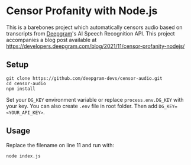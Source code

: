 # Censor Profanity with Node.js

This is a barebones project which automatically censors audio based on transcripts from [Deepgram](http://deepgram.com)'s AI Speech Recognition API. This project accompanies a blog post available at <https://developers.deepgram.com/blog/2021/11/censor-profanity-nodejs/>

## Setup

```
git clone https://github.com/deepgram-devs/censor-audio.git
cd censor-audio
npm install
```

Set your `DG_KEY` environment variable or replace `process.env.DG_KEY` with your key.
You can also create `.env` file in root folder. Then add `DG_KEY=<YOUR_API_KEY>`.

## Usage

Replace the filename on line 11 and run with:

```
node index.js
```
